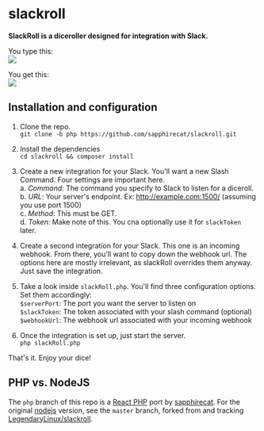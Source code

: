 # slackroll
**SlackRoll is a diceroller designed for integration with Slack.**

You type this:  
<img src="http://i.imgur.com/p8jSZT5.png"/>

You get this:  
<img src="http://i.imgur.com/noJxTba.png"/>  

## Installation and configuration

1. Clone the repo.  
`git clone -b php https://github.com/sapphirecat/slackroll.git`  

2. Install the dependencies  
`cd slackroll && composer install`  

3. Create a new integration for your Slack. You'll want a new Slash Command. Four settings are important here.  
  a. *Command*: The command you specify to Slack to listen for a diceroll.  
  b. *URL*: Your server's endpoint. Ex: http://example.com:1500/ (assuming you use port 1500)  
  c. *Method*: This must be GET.  
  d. *Token*: Make note of this. You cna optionally use it for `slackToken` later.

4. Create a second integration for your Slack. This one is an incoming webhook. From there, you'll want to copy down the webhook url. The options here are mostly irrelevant, as slackRoll overrides them anyway. Just save the integration.

5. Take a look inside `slackRoll.php`. You'll find three configuration options. Set them accordingly:  
`$serverPort`: The port you want the server to listen on  
`$slackToken`: The token associated with your slash command (optional)  
`$webhookUrl`: The webhook url associated with your incoming webhook

6. Once the integration is set up, just start the server.  
`php slackRoll.php`

That's it. Enjoy your dice!

## PHP vs. NodeJS

The `php` branch of this repo is a [React PHP](http://reactphp.org/) port by [sapphirecat](https://github.com/sapphirecat).
For the original [nodejs](https://nodejs.org/) version, see the `master` branch, forked from and tracking [LegendaryLinux/slackroll](https://github.com/LegendaryLinux/slackroll).
